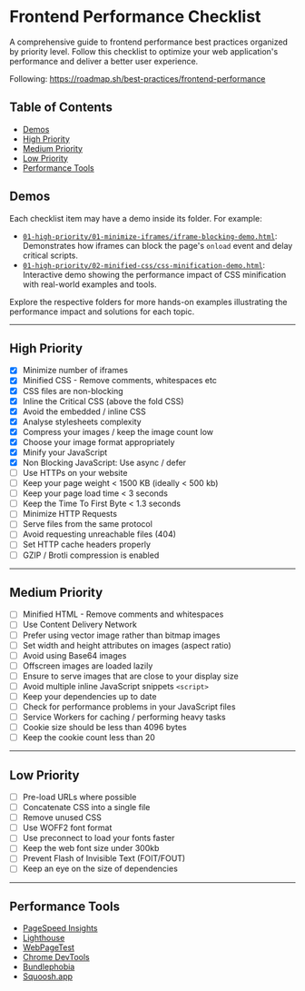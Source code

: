 # Frontend Performance Checklist

A comprehensive guide to frontend performance best practices organized by priority level. Follow this checklist to optimize your web application's performance and deliver a better user experience.

Following: https://roadmap.sh/best-practices/frontend-performance

## Table of Contents

- [Demos](#demos)
- [High Priority](#high-priority)
- [Medium Priority](#medium-priority)
- [Low Priority](#low-priority)
- [Performance Tools](#performance-tools)

## Demos

Each checklist item may have a demo inside its folder. For example:

- [`01-high-priority/01-minimize-iframes/iframe-blocking-demo.html`](./src/01-high-priority/01-minimize-iframes/iframe-blocking-demo.html): Demonstrates how iframes can block the page's `onload` event and delay critical scripts.
- [`01-high-priority/02-minified-css/css-minification-demo.html`](./src/01-high-priority/02-minified-css/css-minification-demo.html): Interactive demo showing the performance impact of CSS minification with real-world examples and tools.

Explore the respective folders for more hands-on examples illustrating the performance impact and solutions for each topic.

---

## High Priority

- [X] Minimize number of iframes
- [X] Minified CSS - Remove comments, whitespaces etc
- [X] CSS files are non-blocking
- [X] Inline the Critical CSS (above the fold CSS)
- [X] Avoid the embedded / inline CSS
- [X] Analyse stylesheets complexity
- [X] Compress your images / keep the image count low
- [X] Choose your image format appropriately
- [X] Minify your JavaScript
- [X] Non Blocking JavaScript: Use async / defer
- [ ] Use HTTPs on your website
- [ ] Keep your page weight < 1500 KB (ideally < 500 kb)
- [ ] Keep your page load time < 3 seconds
- [ ] Keep the Time To First Byte < 1.3 seconds
- [ ] Minimize HTTP Requests
- [ ] Serve files from the same protocol
- [ ] Avoid requesting unreachable files (404)
- [ ] Set HTTP cache headers properly
- [ ] GZIP / Brotli compression is enabled

---

## Medium Priority

- [ ] Minified HTML - Remove comments and whitespaces
- [ ] Use Content Delivery Network
- [ ] Prefer using vector image rather than bitmap images
- [ ] Set width and height attributes on images (aspect ratio)
- [ ] Avoid using Base64 images
- [ ] Offscreen images are loaded lazily
- [ ] Ensure to serve images that are close to your display size
- [ ] Avoid multiple inline JavaScript snippets `<script>`
- [ ] Keep your dependencies up to date
- [ ] Check for performance problems in your JavaScript files
- [ ] Service Workers for caching / performing heavy tasks
- [ ] Cookie size should be less than 4096 bytes
- [ ] Keep the cookie count less than 20

---

## Low Priority

- [ ] Pre-load URLs where possible
- [ ] Concatenate CSS into a single file
- [ ] Remove unused CSS
- [ ] Use WOFF2 font format
- [ ] Use preconnect to load your fonts faster
- [ ] Keep the web font size under 300kb
- [ ] Prevent Flash of Invisible Text (FOIT/FOUT)
- [ ] Keep an eye on the size of dependencies

---

## Performance Tools

- [PageSpeed Insights](https://pagespeed.web.dev/)
- [Lighthouse](https://developer.chrome.com/docs/lighthouse/overview/)
- [WebPageTest](https://www.webpagetest.org/)
- [Chrome DevTools](https://developer.chrome.com/docs/devtools/)
- [Bundlephobia](https://bundlephobia.com/)
- [Squoosh.app](https://squoosh.app/)
